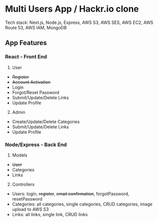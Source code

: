 # Multi Users App / Hackr.io clone

Tech stack: Next.js, Node.js, Express, AWS S3, AWS SES, AWS EC2, AWS Route 53, AWS IAM, MongoDB

## App Features

### React - Front End

1. User

- <del>Register</del>
- <del>Account Activation</del>
- Login
- Forgot/Reset Password
- Submit/Update/Delete Links
- Update Profile

2. Admin

- Create/Update/Delete Categories
- Submit/Update/Delete Links
- Update Profile

### Node/Express - Back End

1. Models

- <del>User</del>
- Categories
- Links

2. Controllers

- Users: login, <del>register</del>, <del>email confirmation</del>, forgotPassword, resetPassword
- Categories: all categories, single categories, CRUD categories, image upload to AWS S3
- Links: all links, single link, CRUD links
